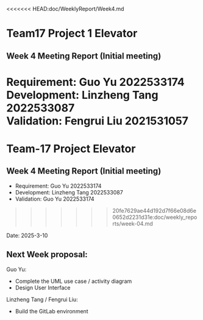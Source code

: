 <<<<<<< HEAD:doc/WeeklyReport/Week4.md
# Team17 Project 1 Elevator

## Week 4 Meeting Report (Initial meeting)

Requirement: Guo Yu 2022533174<br>
Development: Linzheng Tang 2022533087<br>
Validation: Fengrui Liu 2021531057<br>
=======
# Team-17 Project Elevator 

## Week 4 Meeting Report (Initial meeting)

- Requirement: Guo Yu 2022533174
- Development: Linzheng Tang 2022533087
- Validation: Guo Yu 2022533174
>>>>>>> 20fe7629ae44d192d7f66e08d6e0652d2231d31e:doc/weekly_reports/week-04.md

Date: 2025-3-10

## Next Week proposal:

Guo Yu:
- Complete the UML use case / activity diagram
- Design User Interface

Linzheng Tang / Fengrui Liu:
- Build the GitLab environment
